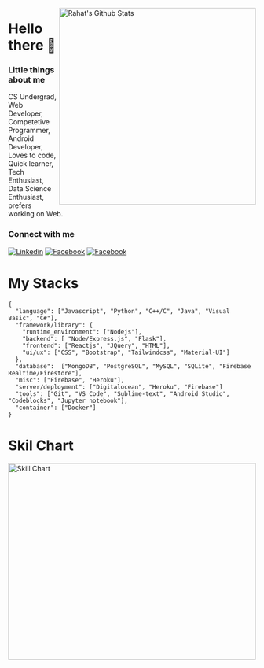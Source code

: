 [<img align="right" width="400" src="https://github-readme-stats.vercel.app/api?username=rahathossain690&&show_icons=true&theme=tokyonight&count_private=true" alt="Rahat's Github Stats"/>](https://github.com/rahathossain690)

# Hello there 👋 
### Little things about me
CS Undergrad,  Web Developer, Competetive Programmer, Android Developer, Loves to code, Quick learner, Tech Enthusiast, Data Science Enthusiast, prefers working on Web.

### Connect with me
[![Linkedin](https://img.shields.io/badge/Linkedin-blue)](https://www.linkedin.com/in/rahathossain9678)
[![Facebook](https://img.shields.io/badge/Facebook-brightgreen)](https://www.facebook.com/rahat.hossain.9678)
[![Facebook](https://img.shields.io/badge/CoderRank-yellowgreen)](https://profile.codersrank.io/user/rahathossain690/)



# My Stacks
```
{
  "language": ["Javascript", "Python", "C++/C", "Java", "Visual Basic", "C#"],
  "framework/library": {
    "runtime_environment": ["Nodejs"],
    "backend": [ "Node/Express.js", "Flask"],
    "frontend": ["Reactjs", "JQuery", "HTML"],
    "ui/ux": ["CSS", "Bootstrap", "Tailwindcss", "Material-UI"]
  },
  "database":  ["MongoDB", "PostgreSQL", "MySQL", "SQLite", "Firebase Realtime/Firestore"],
  "misc": ["Firebase", "Heroku"],
  "server/deployment": ["Digitalocean", "Heroku", "Firebase"]
  "tools": ["Git", "VS Code", "Sublime-text", "Android Studio", "Codeblocks", "Jupyter notebook"],
  "container": ["Docker"]
}
```
# Skil Chart
[<img height="400px" width="100%" src="https://cr-skills-chart-widget.azurewebsites.net/api/api?username=rahathossain690" alt="Skill Chart"/>](https://github.com/rahathossain690)
